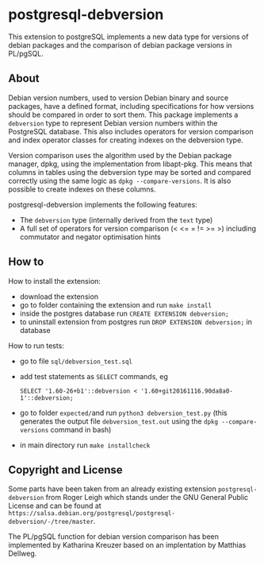 postgresql-debversion
====================

This extension to postgreSQL implements a new data type for versions of debian packages and the comparison of debian package versions in PL/pgSQL.

About
---------
Debian version numbers, used to version Debian binary and source
packages, have a defined format, including specifications for how
versions should be compared in order to sort them.  This package
implements a `debversion` type to represent Debian version numbers
within the PostgreSQL database.  This also includes operators for
version comparison and index operator classes for creating indexes on
the debversion type.

Version comparison uses the algorithm used by the Debian package
manager, dpkg, using the implementation from libapt-pkg.  This means
that columns in tables using the debversion type may be sorted and
compared correctly using the same logic as `dpkg --compare-versions`.
It is also possible to create indexes on these columns.

postgresql-debversion implements the following features:

* The `debversion` type (internally derived from the `text` type)
* A full set of operators for version comparison (< <= = != >= >)
  including commutator and negator optimisation hints


How to
----------

How to install the extension:

- download the extension
- go to folder containing the extension and run `make install`
- inside the postgres database run `CREATE EXTENSION debversion;`
- to uninstall extension from postgres run `DROP EXTENSION debversion;` in database

How to run tests:

- go to file `sql/debversion_test.sql`

- add test statements as `SELECT` commands, eg 

  `SELECT '1.60-26+b1'::debversion < '1.60+git20161116.90da8a0-1'::debversion;`

- go to folder `expected/`and run `python3 debversion_test.py` (this generates the output file `debversion_test.out` using the `dpkg --compare-versions` command in bash)

- in main directory run `make installcheck`


Copyright and License
---------------------

Some parts have been taken from an already existing extension `postgresql-debversion` from Roger Leigh which stands under the GNU General Public License and can be found at `https://salsa.debian.org/postgresql/postgresql-debversion/-/tree/master`.

The PL/pgSQL function for debian version comparison has been implemented by Katharina Kreuzer based on an implentation by Matthias Dellweg.